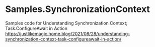 # Samples.SynchronizationContext

Samples code for Understanding Synchronization Context; Task.ConfigureAwait in Action
https://justlikemagic.home.blog/2021/08/28/understanding-synchronization-context-task-configureawait-in-action/
